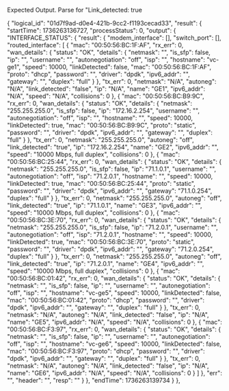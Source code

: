 Expected Output. Parse for "Link_detected: true

{
        "logical_id": "01d7f9ad-d0e4-421b-9cc2-f1193cecad33",
        "result": {
            "startTime": 1736263136727,
            "processStatus": 0,
            "output": {
                "INTERFACE_STATUS": {
                    "result": {
                        "modem_interface": [],
                        "switch_port": [],
                        "routed_interface": [
                            {
                                "mac": "00:50:56:BC:1F:AF",
                                "rx_err": 0,
                                "wan_details": {
                                    "status": "OK",
                                    "details": {
                                        "netmask": "",
                                        "is_sfp": false,
                                        "ip": "",
                                        "username": "",
                                        "autonegotiation": "off",
                                        "isp": "",
                                        "hostname": "vc-ge1",
                                        "speed": 10000,
                                        "linkDetected": false,
                                        "mac": "00:50:56:BC:1F:AF",
                                        "proto": "dhcp",
                                        "password": "",
                                        "driver": "dpdk",
                                        "ipv6_addr": "",
                                        "gateway": "",
                                        "duplex": "full"
                                    }
                                },
                                "tx_err": 0,
                                "netmask": "N/A",
                                "autoneg": "N/A",
                                "link_detected": "false",
                                "ip": "N/A",
                                "name": "GE1",
                                "ipv6_addr": "N/A",
                                "speed": "N/A",
                                "collisions": 0
                            },
                            {
                                "mac": "00:50:56:BC:B9:9C",
                                "rx_err": 0,
                                "wan_details": {
                                    "status": "OK",
                                    "details": {
                                        "netmask": "255.255.255.0",
                                        "is_sfp": false,
                                        "ip": "172.16.2.254",
                                        "username": "",
                                        "autonegotiation": "off",
                                        "isp": "",
                                        "hostname": "",
                                        "speed": 10000,
                                        "linkDetected": true,
                                        "mac": "00:50:56:BC:B9:9C",
                                        "proto": "static",
                                        "password": "",
                                        "driver": "dpdk",
                                        "ipv6_addr": "",
                                        "gateway": "",
                                        "duplex": "full"
                                    }
                                },
                                "tx_err": 0,
                                "netmask": "255.255.255.0",
                                "autoneg": "off",
                                "link_detected": "true",
                                "ip": "172.16.2.254",
                                "name": "GE2",
                                "ipv6_addr": "",
                                "speed": "10000 Mbps, full duplex",
                                "collisions": 0
                            },
                            {
                                "mac": "00:50:56:BC:25:44",
                                "rx_err": 0,
                                "wan_details": {
                                    "status": "OK",
                                    "details": {
                                        "netmask": "255.255.255.0",
                                        "is_sfp": false,
                                        "ip": "71.1.0.1",
                                        "username": "",
                                        "autonegotiation": "off",
                                        "isp": "71.2.0.1",
                                        "hostname": "",
                                        "speed": 10000,
                                        "linkDetected": true,
                                        "mac": "00:50:56:BC:25:44",
                                        "proto": "static",
                                        "password": "",
                                        "driver": "dpdk",
                                        "ipv6_addr": "",
                                        "gateway": "71.1.0.254",
                                        "duplex": "full"
                                    }
                                },
                                "tx_err": 0,
                                "netmask": "255.255.255.0",
                                "autoneg": "off",
                                "link_detected": "true",
                                "ip": "71.1.0.1",
                                "name": "GE3",
                                "ipv6_addr": "",
                                "speed": "10000 Mbps, full duplex",
                                "collisions": 0
                            },
                            {
                                "mac": "00:50:56:BC:3E:70",
                                "rx_err": 0,
                                "wan_details": {
                                    "status": "OK",
                                    "details": {
                                        "netmask": "255.255.255.0",
                                        "is_sfp": false,
                                        "ip": "71.2.0.1",
                                        "username": "",
                                        "autonegotiation": "off",
                                        "isp": "71.2.0.1",
                                        "hostname": "",
                                        "speed": 10000,
                                        "linkDetected": true,
                                        "mac": "00:50:56:BC:3E:70",
                                        "proto": "static",
                                        "password": "",
                                        "driver": "dpdk",
                                        "ipv6_addr": "",
                                        "gateway": "71.2.0.254",
                                        "duplex": "full"
                                    }
                                },
                                "tx_err": 0,
                                "netmask": "255.255.255.0",
                                "autoneg": "off",
                                "link_detected": "true",
                                "ip": "71.2.0.1",
                                "name": "GE4",
                                "ipv6_addr": "",
                                "speed": "10000 Mbps, full duplex",
                                "collisions": 0
                            },
                            {
                                "mac": "00:50:56:BC:01:42",
                                "rx_err": 0,
                                "wan_details": {
                                    "status": "OK",
                                    "details": {
                                        "netmask": "",
                                        "is_sfp": false,
                                        "ip": "",
                                        "username": "",
                                        "autonegotiation": "off",
                                        "isp": "",
                                        "hostname": "vc-ge5",
                                        "speed": 10000,
                                        "linkDetected": false,
                                        "mac": "00:50:56:BC:01:42",
                                        "proto": "dhcp",
                                        "password": "",
                                        "driver": "dpdk",
                                        "ipv6_addr": "",
                                        "gateway": "",
                                        "duplex": "full"
                                    }
                                },
                                "tx_err": 0,
                                "netmask": "N/A",
                                "autoneg": "N/A",
                                "link_detected": "false",
                                "ip": "N/A",
                                "name": "GE5",
                                "ipv6_addr": "N/A",
                                "speed": "N/A",
                                "collisions": 0
                            },
                            {
                                "mac": "00:50:56:BC:F3:97",
                                "rx_err": 0,
                                "wan_details": {
                                    "status": "OK",
                                    "details": {
                                        "netmask": "",
                                        "is_sfp": false,
                                        "ip": "",
                                        "username": "",
                                        "autonegotiation": "off",
                                        "isp": "",
                                        "hostname": "vc-ge6",
                                        "speed": 10000,
                                        "linkDetected": false,
                                        "mac": "00:50:56:BC:F3:97",
                                        "proto": "dhcp",
                                        "password": "",
                                        "driver": "dpdk",
                                        "ipv6_addr": "",
                                        "gateway": "",
                                        "duplex": "full"
                                    }
                                },
                                "tx_err": 0,
                                "netmask": "N/A",
                                "autoneg": "N/A",
                                "link_detected": "false",
                                "ip": "N/A",
                                "name": "GE6",
                                "ipv6_addr": "N/A",
                                "speed": "N/A",
                                "collisions": 0
                            }
                        ]
                    },
                    "err": "",
                    "header": "",
                    "resp": ""
                }
            },
            "endTime": 1736263139734
        }
    },
